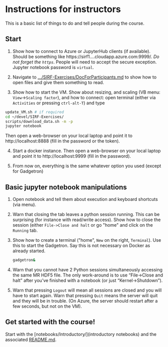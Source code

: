 # Instructions for instructors

This is a basic list of things to do and tell people during the course.

## Start
1. Show how to connect to Azure or JupyterHub clients (if available). Should be something like https://sirf1....cloudapp.azure.com:9999/.
*Do not forget the `https`*. People will need to accept the secure exception. Jupyter notebook password is `virtual`.

2. Navigate to [.../SIRF-Exercises/DocForParticipants.md](DocForParticipants.md) to show how to open files and give them something to read.

3. Show how to start the VM. Show about resizing, and scaling (VB menu: `View`->`Scaling factor`), and how to connect: open terminal (either via `Activities` or pressing `ctrl-alt-T`) and type
  ```bash
  update_VM.sh # if required
  cd ~/devel/SIRF-Exercises/
  scripts/download_data.sh -m -p
  jupyter notebook
  ```
  Then open a web-browser on your local laptop and point it to http://localhost:8888 (fill in the password or the token).

4. Start a docker instance.
Then open a web-browser on your local laptop and point it to http://localhost:9999 (fill in the password).

5. From now on, everything is the same whatever option you used (except for Gadgetron)

## Basic jupyter notebook manipulations
1. Open notebook and tell them about execution and keyboard shortcuts (via menu).
2. Warn that closing the tab leaves a python session running. This can be surprising (for instance with read/write access).
Show how to close the session (either `File->Close and halt` or go "home" and click on the `Running` tab.
3. Show how to create a terminal ("home", `New` on the right, `Terminal`). Use this to start the Gadgetron. Say this is not necessary on Docker as already started.
   ```bash
   gadgetron&
   ```
4. Warn that you cannot have 2 Python sessions simultaneously accessing
the same MR HDF5 file.
The only work-around is to use “File->Close and halt”  after you’ve finished with a notebook (or just “Kernel->Shutdown”).

5. Warn that pressing `Logout` will mean all sessions are closed and you will have to start again. Warn that pressing
`Quit` means the server will quit and they will be in trouble. (On Azure, the server should restart after a few seconds,
but not on the VM).

## Get started with the course!
Start with the [notebooks/Introductory/](introductory notebooks) and the associated [README.md](notebooks/Introductory/README.md).



